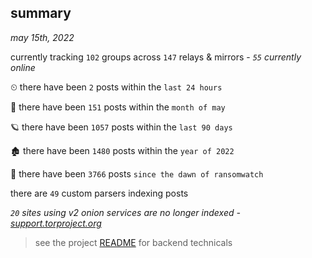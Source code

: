 
## summary
_may 15th, 2022_

currently tracking `102` groups across `147` relays & mirrors - _`55` currently online_

⏲ there have been `2` posts within the `last 24 hours`

🦈 there have been `151` posts within the `month of may`

🪐 there have been `1057` posts within the `last 90 days`

🏚 there have been `1480` posts within the `year of 2022`

🦕 there have been `3766` posts `since the dawn of ransomwatch`

there are `49` custom parsers indexing posts

_`20` sites using v2 onion services are no longer indexed - [support.torproject.org](https://support.torproject.org/onionservices/v2-deprecation/)_

> see the project [README](https://github.com/thetanz/ransomwatch#ransomwatch--) for backend technicals
